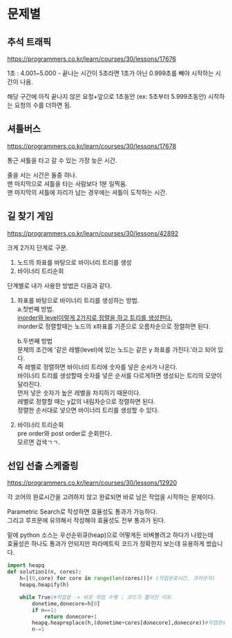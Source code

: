 # 문제별
## 추석 트래픽
https://programmers.co.kr/learn/courses/30/lessons/17676  

1초 : 4.001~5.000 - 끝나는 시간이 5초라면 1초가 아닌 0.999초를 빼야 시작하는 시간이 나옴.  

해당 구간에 아직 끝나지 않은 요청+앞으로 1초동안 (ex: 5초부터 5.999초동안) 시작하는 요청의 수를 더하면 됨.  

## 셔틀버스  
https://programmers.co.kr/learn/courses/30/lessons/17678  

통근 셔틀을 타고 갈 수 있는 가장 늦은 시간.  

줄을 서는 시간은 둘중 하나.  
맨 마지막으로 셔틀을 타는 사람보다 1분 일찍옴.  
맨 마지막의 셔틀에 자리가 남는 경우에는 셔틀이 도착하는 시간.  

## 길 찾기 게임  
https://programmers.co.kr/learn/courses/30/lessons/42892  

크게 2가지 단계로 구분.  
1. 노드의 좌표를 바탕으로 바이너리 트리를 생성  
2. 바이너리 트리순회  

단계별로 내가 사용한 방법은 다음과 같다.  
1. 좌표를 바탕으로 바이너리 트리를 생성하는 방법.  
    a.첫번째 방법.  
    [inorder와 level이렇게 2가지로 정렬을 하고 트리를 생성한다.](https://www.geeksforgeeks.org/construct-tree-inorder-level-order-traversals-set-2/)      
    inorder로 정렬할때는 노드의 x좌표를 기준으로 오름차순으로 정렬하면 된다.  

    b.두번째 방법  
    문제의 조건에 '같은 레벨(level)에 있는 노드는 같은 y 좌표를 가진다.'라고 되어 있다.  
    즉 레벨로 정렬하면 바이너리 트리에 숫자를 넣은 순서가 나온다.  
    바이너리 트리를 생성할때 숫자를 넣은 순서를 다르게하면 생성되는 트리의 모양이 달라진다.  
    먼저 넣은 숫자가 높은 레벨을 차지하기 때문이다.  
    레벨로 정렬할 때는 y값의 내림차순으로 정렬하면 된다.  
    정렬한 순서대로 넣으면 바이너리 트리를 생성할 수 있다.  
    
2. 바이너리 트리순회  
pre order와 post order로 순회한다.  
모르면 검색ㄱㄱ.  

## 선입 선출 스케줄링
https://programmers.co.kr/learn/courses/30/lessons/12920  

각 코어의 완료시간을 고려하지 않고 완료되면 바로 남은 작업을 시작하는 문제이다.  

Parametric Search로 작성하면 효율성도 통과가 가능하다.  
그리고 루프문에 유의해서 작성해야 효율성도 전부 통과가 된다.  

밑에 python 소스는 우선순위큐(heap)으로 어떻게든 비벼볼려고 하다가 나왔는데  
효율성은 하나도 통과가 안되지만 파라메트릭 코드가 정확한지 보는데 유용하게 썼습니다.  
```py
import heapq
def solution1(n, cores):
    h=[(0,core) for core in range(len(cores))]# (작업완료시간, 코어숫자)
    heapq.heapify(h)

    while True:#작업끝 -> 바로 작업 수행 : 코드가 짧아진 이유.
        donetime,donecore=h[0]
        if n==1:
            return donecore+1
        heapq.heapreplace(h,(donetime+cores[donecore],donecore))#작업완료시간과 코어순서로 정렬됨.
        n-=1
```
